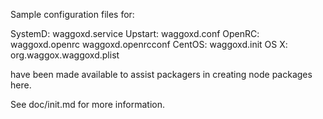 Sample configuration files for:

SystemD: waggoxd.service
Upstart: waggoxd.conf
OpenRC:  waggoxd.openrc
         waggoxd.openrcconf
CentOS:  waggoxd.init
OS X:    org.waggox.waggoxd.plist

have been made available to assist packagers in creating node packages here.

See doc/init.md for more information.
